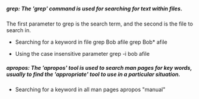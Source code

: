 ##### grep: The 'grep' command is used for searching for text within files.

The first parameter to grep is the search term, and the second is the file to search in.

- Searching for a keyword in file
grep Bob afile
grep Bob* afile

- Using the case insensitive parameter
grep -i bob afile

##### apropos: The 'apropos' tool is used to search man pages for key words, usually to find the 'appropriate' tool to use in a particular situation.

- Searching for a keyword in all man pages
apropos "manual"
